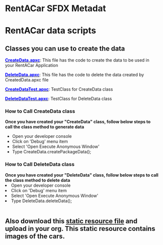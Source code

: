 # RentACar SFDX Metadat
<h1>RentACar data scripts</h1>

<h2>Classes you can use to create the data</h2>
<p><a href="/RentACar/classes/CreateData.cls"><strong style="color:blue">CreateData.apxc</strong></a>: This file has the code to create the data to be used in your RentACar Application</p>
<p><a href="/RentACar/classes/DeleteData.apxc.cls"><strong style="color:blue">DeleteData.apxc</strong></a>: This file has the code to delete the data created by CreatedData.apxc file</p>
<p><a href="/RentACar/classes/CreateDataTest.apxc.cls"><strong style="color:blue">CreateDataTest.apxc</strong></a>: TestClass for CreateData class</p>
<p><a href="/RentACar/classes/DeleteDataTest.apxc.cls"><strong style="color:blue">DeleteDataTest.apxc</strong></a>: TestClass for DeleteData class</p>

<h3>How to Call CreateData class</h3>
<strong>Once you have created your "CreateData" class, follow below steps to call the class method to generate data</strong>
<ul>
<li> Open your developer console
<li> Click on 'Debug' menu item
<li> Select 'Open Execute Anonymous Window'
<li> Type CreateData.createPackageData();
</ul>

<h3>How to Call DeleteData class</h3>
<strong>Once you have created your "DeleteData" class, follow below steps to call the class method to delete data</strong>
<li> Open your developer console</li>
<li> Click on 'Debug' menu item</li>
<li> Select 'Open Execute Anonymous Window'</li>
<li> Type DeleteData.deleteData();</li>
</ul>

<br/>
<h2>Also download this <a href="cars.zip">static resource file</a> and upload in your org. This static resource contains images of the cars.</h2>
